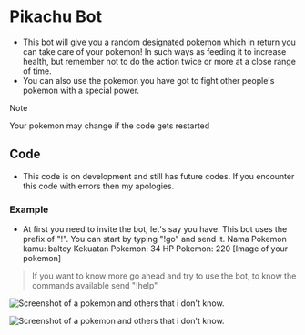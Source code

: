 # Pikachu Bot
- This bot will give you a random designated pokemon which in return you can take care of your pokemon!
  In such ways as feeding it to increase health, but remember not to do the action twice or more at a close range of time.
- You can also use the pokemon you have got to fight other people's pokemon with a special power.

> [!NOTE]
> Your pokemon may change if the code gets restarted

## Code
- This code is on development and still has future codes. If you encounter this code with errors then my apologies.

### Example
- At first you need to invite the bot, let's say you have. This bot uses the prefix of "!". You can start by typing "!go" and send it.
  Nama Pokemon kamu: baltoy
                Kekuatan Pokemon: 34
                HP Pokemon: 220
  [Image of your pokemon]
> If you want to know more go ahead and try to use the bot, to know the commands available send "!help"

![Screenshot of a pokemon and others that i don't know.](https://gamebrott.com/wp-content/uploads/2023/03/Duo-Protagonis-Anime-Pokemon-Penerus-Ash-Ketchum-Diperkenalkan-Lewat-Trailer-Baru-750x375.jpg)

![Screenshot of a pokemon and others that i don't know.](file:///C:/Users/user/Pictures/Screenshots/Screenshot%20(219).png)
